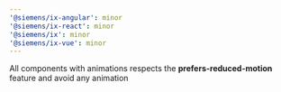 ```yaml
---
'@siemens/ix-angular': minor
'@siemens/ix-react': minor
'@siemens/ix': minor
'@siemens/ix-vue': minor
---
```


All components with animations respects the **prefers-reduced-motion** feature and avoid any animation
